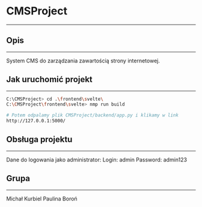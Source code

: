 # CMSProject
---

## Opis
---

System CMS do zarządzania zawartością strony internetowej.


## Jak uruchomić projekt
---

```bash
C:\CMSProject> cd .\frontend\svelte\
C:\CMSProject\frontend\svelte> nmp run build

# Potem odpalamy plik CMSProject/backend/app.py i klikamy w link
http://127.0.0.1:5000/
```


## Obsługa projektu
---
Dane do logowania jako administrator:
Login: admin
Password: admin123


## Grupa
---
Michał Kurbiel
Paulina Boroń